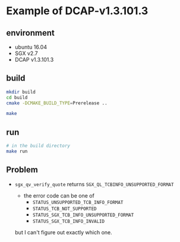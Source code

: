 # Example of DCAP-v1.3.101.3 

## environment 
- ubuntu 16.04
- SGX v2.7
- DCAP v1.3.101.3

## build 
```bash
mkdir build 
cd build 
cmake -DCMAKE_BUILD_TYPE=Prerelease ..

make 
```

## run
```bash
# in the build directory 
make run
```

## Problem
- `sgx_qv_verify_quote` returns `SGX_QL_TCBINFO_UNSUPPORTED_FORMAT`
    - the error code can be one of 
      - `STATUS_UNSUPPORTED_TCB_INFO_FORMAT`
      - `STATUS_TCB_NOT_SUPPORTED`
      - `STATUS_SGX_TCB_INFO_UNSUPPORTED_FORMAT`
      - `STATUS_SGX_TCB_INFO_INVALID`

    but I can't figure out exactly which one.